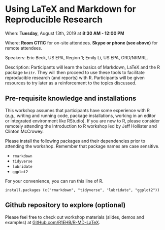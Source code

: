 # Using LaTeX and Markdown for Reproducible Research

When: **Tuesday**, August 13th, 2019 at **8:30 AM - 12:00 PM**

Where: **Room C111C** for on-site attendees. **Skype or phone (see above)** for remote attendees.

Speakers: Eric Beck, US EPA, Region 1; Emily Li, US EPA, ORD/NRMRL.

Description: Participants will learn the basics of Markdown, LaTeX and the R package `knitr`. They will then proceed to use these tools to facilitate reproducible research (and reports) with R. Participants will be given resources to try later as a reinforcement to the topics discussed.

## Pre-requisite knowledge and installations

This workshop assumes that participants have some experience with R (*e.g.*, writing and running code, package installations, working in an editor or integrated environment like RStudio). If you are new to R, please consider remotely attending the Introduction to R workshop led by Jeff Hollister and Clinton McCrowey.

Please install the following packages and their dependencies prior to attending the workshop. Remember that package names are case sensitive.

- `rmarkdown`
- `tidyverse`
- `lubridate`
- `ggplot2`

For your convenience, you can run this line of R.

    install.packages (c("rmarkdown", "tidyverse", "lubridate", "ggplot2"))

## Github repository to explore (optional)

Please feel free to check out workshop materials (slides, demos and examples) at [GitHub.com/R1EHB/R-MD-LaTeX](https://github.com/R1EHB/R-MD-LaTeX).
